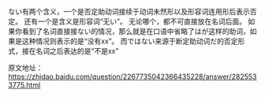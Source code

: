 
ない有两个含义，一个是否定助动词接续于动词未然形以及形容词连用形后表示否定。
还有一个是含义是形容词“无い”。
无论哪个，都不可直接放在名词后面。
如果你看到了名词直接接ない的情况，那么就是在口语中省略了はが这样的助词，如果是这种情况则表示的是“没有xx”。
而ではない来源于断定助动词だ的否定形式，接在名词之后表达的是“不是xx”

原文地址：https://zhidao.baidu.com/question/2267735042366435228/answer/2825533775.html